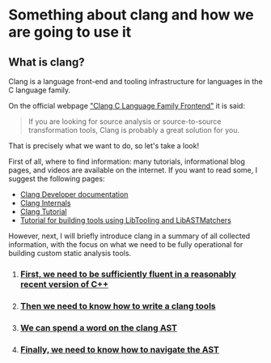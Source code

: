 # Something about clang and how we are going to use it
## What is clang?
Clang is a language front-end and tooling infrastructure for languages in the C language family.

On the official webpage ["Clang C Language Family Frontend"](https://clang.llvm.org/) it is said:
>If you are looking for source analysis or source-to-source transformation tools, Clang is probably a great solution for you.

That is precisely what we want to do, so let's take a look!

First of all, where to find information: many tutorials, informational blog pages, and videos are available on the internet. If you want to read some, I suggest the following pages:
- [Clang Developer documentation](https://clang.llvm.org/get_started.html)
- [Clang Internals](https://clang.llvm.org/docs/InternalsManual.html)
- [Clang Tutorial](https://kevinaboos.wordpress.com/2013/07/23/clang-tutorial-part-i-introduction/)
- [Tutorial for building tools using LibTooling and LibASTMatchers](https://intel.github.io/llvm-docs/clang/LibASTMatchersTutorial.html)

However, next, I will briefly introduce clang in a summary of all collected information, with the focus on what we need to be fully operational for building custom static analysis tools.

1) ### [First, we need to be sufficiently fluent in **a reasonably recent version of C++**](Recent-cpp)

2) ### [Then we need to know **how to write a clang tools**](how-to-write-clang-tools)

3) ### [We can spend a word on the **clang AST**](clang-ast)

4) ### [Finally, we need to know **how to navigate the AST**](navigate-the-ast)